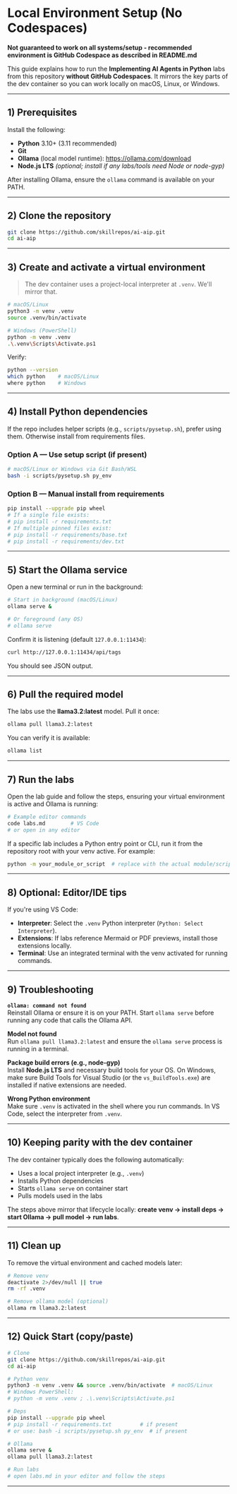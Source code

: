 # Local Environment Setup (No Codespaces) 
**Not guaranteed to work on all systems/setup - recommended environment is GitHub Codespace as described in README.md**

This guide explains how to run the **Implementing AI Agents in Python** labs from this repository **without GitHub Codespaces**. It mirrors the key parts of the dev container so you can work locally on macOS, Linux, or Windows.



---

## 1) Prerequisites

Install the following:

- **Python** 3.10+ (3.11 recommended)
- **Git**
- **Ollama** (local model runtime): https://ollama.com/download
- **Node.js LTS** *(optional; install if any labs/tools need Node or node-gyp)*

After installing Ollama, ensure the `ollama` command is available on your PATH.

---

## 2) Clone the repository

```bash
git clone https://github.com/skillrepos/ai-aip.git
cd ai-aip
```

---

## 3) Create and activate a virtual environment

> The dev container uses a project-local interpreter at `.venv`. We'll mirror that.

```bash
# macOS/Linux
python3 -m venv .venv
source .venv/bin/activate

# Windows (PowerShell)
python -m venv .venv
.\.venv\Scripts\Activate.ps1
```

Verify:
```bash
python --version
which python    # macOS/Linux
where python    # Windows
```

---

## 4) Install Python dependencies

If the repo includes helper scripts (e.g., `scripts/pysetup.sh`), prefer using them. Otherwise install from requirements files.

### Option A — Use setup script (if present)
```bash
# macOS/Linux or Windows via Git Bash/WSL
bash -i scripts/pysetup.sh py_env
```

### Option B — Manual install from requirements
```bash
pip install --upgrade pip wheel
# If a single file exists:
# pip install -r requirements.txt
# If multiple pinned files exist:
# pip install -r requirements/base.txt
# pip install -r requirements/dev.txt
```

---

## 5) Start the Ollama service

Open a new terminal or run in the background:

```bash
# Start in background (macOS/Linux)
ollama serve &

# Or foreground (any OS)
# ollama serve
```

Confirm it is listening (default `127.0.0.1:11434`):
```bash
curl http://127.0.0.1:11434/api/tags
```
You should see JSON output.

---

## 6) Pull the required model

The labs use the **llama3.2:latest** model. Pull it once:

```bash
ollama pull llama3.2:latest
```

You can verify it is available:
```bash
ollama list
```

---

## 7) Run the labs

Open the lab guide and follow the steps, ensuring your virtual environment is active and Ollama is running:

```bash
# Example editor commands
code labs.md        # VS Code
# or open in any editor
```

If a specific lab includes a Python entry point or CLI, run it from the repository root with your venv active. For example:
```bash
python -m your_module_or_script  # replace with the actual module/script
```

---

## 8) Optional: Editor/IDE tips

If you're using VS Code:

- **Interpreter**: Select the `.venv` Python interpreter (`Python: Select Interpreter`).
- **Extensions**: If labs reference Mermaid or PDF previews, install those extensions locally.
- **Terminal**: Use an integrated terminal with the venv activated for running commands.

---

## 9) Troubleshooting

**`ollama: command not found`**  
Reinstall Ollama or ensure it is on your PATH. Start `ollama serve` before running any code that calls the Ollama API.

**Model not found**  
Run `ollama pull llama3.2:latest` and ensure the `ollama serve` process is running in a terminal.

**Package build errors (e.g., node-gyp)**  
Install **Node.js LTS** and necessary build tools for your OS. On Windows, make sure Build Tools for Visual Studio (or the `vs_BuildTools.exe`) are installed if native extensions are needed.

**Wrong Python environment**  
Make sure `.venv` is activated in the shell where you run commands. In VS Code, select the interpreter from `.venv`.

---

## 10) Keeping parity with the dev container

The dev container typically does the following automatically:
- Uses a local project interpreter (e.g., `.venv`)
- Installs Python dependencies
- Starts `ollama serve` on container start
- Pulls models used in the labs

The steps above mirror that lifecycle locally: **create venv → install deps → start Ollama → pull model → run labs**.

---

## 11) Clean up

To remove the virtual environment and cached models later:

```bash
# Remove venv
deactivate 2>/dev/null || true
rm -rf .venv

# Remove ollama model (optional)
ollama rm llama3.2:latest
```

---

## 12) Quick Start (copy/paste)

```bash
# Clone
git clone https://github.com/skillrepos/ai-aip.git
cd ai-aip

# Python venv
python3 -m venv .venv && source .venv/bin/activate  # macOS/Linux
# Windows PowerShell:
# python -m venv .venv ; .\.venv\Scripts\Activate.ps1

# Deps
pip install --upgrade pip wheel
# pip install -r requirements.txt         # if present
# or use: bash -i scripts/pysetup.sh py_env  # if present

# Ollama
ollama serve &
ollama pull llama3.2:latest

# Run labs
# open labs.md in your editor and follow the steps
```

---


